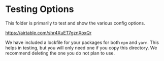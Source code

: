 # Testing Options
This folder is primarily to test and show the various config options.

https://airtable.com/shr4XuET7gznXoxQr

We have included a lockfile for your packages for both `npm` and `yarn`. This helps in testing, but you will only need one if you copy this directory. We recommend deleting the one you do not plan to use.
